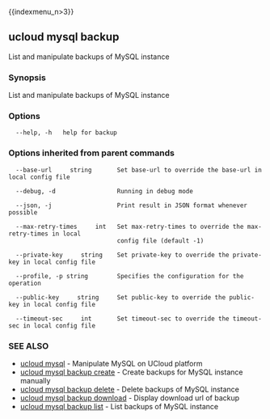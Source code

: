 {{indexmenu_n>3}}

## ucloud mysql backup

List and manipulate backups of MySQL instance

### Synopsis

List and manipulate backups of MySQL instance

### Options

```
  --help, -h   help for backup 

```

### Options inherited from parent commands

```
  --base-url     string       Set base-url to override the base-url in local config file 

  --debug, -d                 Running in debug mode 

  --json, -j                  Print result in JSON format whenever possible 

  --max-retry-times     int   Set max-retry-times to override the max-retry-times in local
                              config file (default -1) 

  --private-key     string    Set private-key to override the private-key in local config file 

  --profile, -p string        Specifies the configuration for the operation 

  --public-key     string     Set public-key to override the public-key in local config file 

  --timeout-sec     int       Set timeout-sec to override the timeout-sec in local config file 

```

### SEE ALSO

* [ucloud mysql](developer/cli/cmd/ucloud/mysql)	 - Manipulate MySQL on UCloud platform
* [ucloud mysql backup create](developer/cli/cmd/ucloud/mysql/backup/create)	 - Create backups for MySQL instance manually
* [ucloud mysql backup delete](developer/cli/cmd/ucloud/mysql/backup/delete)	 - Delete backups of MySQL instance
* [ucloud mysql backup download](developer/cli/cmd/ucloud/mysql/backup/download)	 - Display download url of backup
* [ucloud mysql backup list](developer/cli/cmd/ucloud/mysql/backup/list)	 - List backups of MySQL instance

